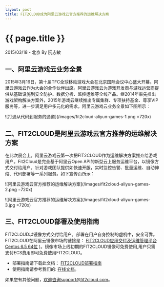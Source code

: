 ```yaml
---
layout: post
title: FIT2CLOUD成为阿里云游戏云官方推荐的运维解决方案
---
```


{{ page.title }}
================

<p class="meta">2015/03/18 - 北京 By 阮志敏</p>

<h2>一、阿里云游戏云业务全景</h2>

2015年3月16日，第十届TFC全球移动游戏大会在北京国际会议中心盛大开幕。阿里云游戏云作为大会的合作伙伴出席。阿里云游戏云为游戏开发商与游戏运营商提供从基础设施到安全防护、数据分析、监控运维等全线产品。继2014年率先推出游戏架构解决方案外，2015年游戏云继续推出专属集群、专项扶持基金、尊享VIP服务等，进一步满足用户多元化的需求。阿里云游戏云业务全景如下图所示：

![打通从代码到服务的通道](/images/fit2cloud-aliyun-games-1.png =720x)

<h2>二、FIT2CLOUD是阿里云游戏云官方推荐的运维解决方案</h2>

在此次展会上，阿里云游戏云第一次把FIT2CLOUD作为运维解决方案推介给游戏用户。Fit2Cloud是完全基于阿里云Open API的新型云上服务运维平台，以镜像方式交付给用户，针对游戏团队提供如快速开服，实时监控告警、批量运维、自动伸缩、代码部署等一系列服务。如下宣传页所示：

![阿里云游戏云官方推荐的运维解决方案](/images/fit2cloud-aliyun-games-2.png =720x)

![阿里云游戏云官方推荐的运维解决方案](/images/fit2cloud-aliyun-games-3.jpg =720x)

<h2>三、FIT2CLOUD部署及使用指南</h2>

FIT2CLOUD以镜像方式交付给用户，部署在用户自身控制的虚机中，安全可靠。FIT2CLOUD在阿里云镜像市场的链接是： [FIT2CLOUD应用交付及运维管理平台Centos 6.5 64位](http://market.aliyun.com/imageproduct/15-123826001-jxsc000119.html) )。镜像市场上线初期的FIT2CLOUD镜像可免费使用,用户只需支付ECS费用即可免费使用FIT2CLOUD。

 * 部署指南请下载此文档： [FIT2CLOUD部署指南](http://imagemarket.oss-cn-hangzhou.aliyuncs.com/FIT2CLOUD%E9%98%BF%E9%87%8C%E4%BA%91%E4%BC%81%E4%B8%9A%E7%89%88%20-%20%E9%83%A8%E7%BD%B2%E5%92%8C%E4%BD%BF%E7%94%A8%E6%8C%87%E5%8D%97%28v1.0%29.zip?spm=0.0.0.0.5C6Dxt&file=FIT2CLOUD%E9%98%BF%E9%87%8C%E4%BA%91%E4%BC%81%E4%B8%9A%E7%89%88%20-%20%E9%83%A8%E7%BD%B2%E5%92%8C%E4%BD%BF%E7%94%A8%E6%8C%87%E5%8D%97%28v1.0%29.zip)
 * 使用指南请参考我们的: [在线文档](http://docs.fit2cloud.com/)。

如果您有其他问题，欢迎咨询support@fit2cloud.com。





